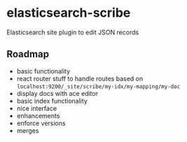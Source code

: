 # elasticsearch-scribe
Elasticsearch site plugin to edit JSON records

## Roadmap

* basic functionality
 * react router stuff to handle routes based on `localhost:9200/_site/scribe/my-idx/my-mapping/my-doc`
 * display docs with ace editor
 * basic index functionality
 * nice interface
* enhancements
 * enforce versions
 * merges


